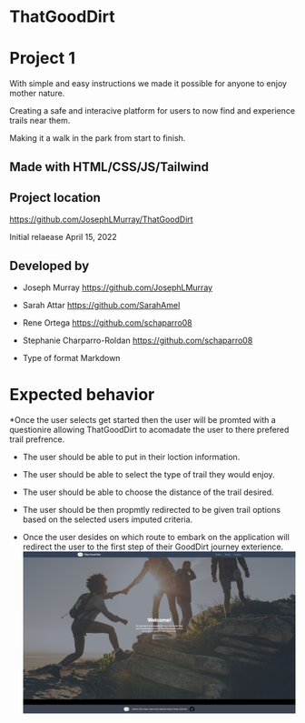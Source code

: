 # ThatGoodDirt
# Project 1


With simple and easy instructions we made it possible for anyone to enjoy mother nature.

Creating a safe and interacive platform for users to now find and experience trails near them.


Making it a walk in the park from start to finish.  

<!-- /*internet media type */ -->
## Made with HTML/CSS/JS/Tailwind


## Project location
  https://github.com/JosephLMurray/ThatGoodDirt


Initial relaease April 15, 2022


## Developed by 

* Joseph Murray
https://github.com/JosephLMurray





* Sarah Attar
https://github.com/SarahAmel



* Rene Ortega
https://github.com/schaparro08




 * Stephanie Charparro-Roldan 
 https://github.com/schaparro08



* Type of format Markdown 



# Expected behavior 


*Once the user selects get started then the user will be promted with a questionire allowing ThatGoodDirt to acomadate the user to there prefered trail prefrence. 



* The user should be able to put in their loction information. 

* The user should be able to select the type of trail they would enjoy.


* The user should be able to choose the distance of the trail desired.


* The user should be then propmtly redirected to be given trail options based on the selected users imputed criteria.  



* Once the user desides on which route to embark on the application will redirect the user to the first step of their GoodDirt journey exterience. 
![screenshot](./assets/imgs/screencapture-file-Users-stephaniechaparro-roldan-Documents-UCF-ThatGoodDirt-ThatGoodDirt-index-html-2022-04-15-09_47_29.png)

